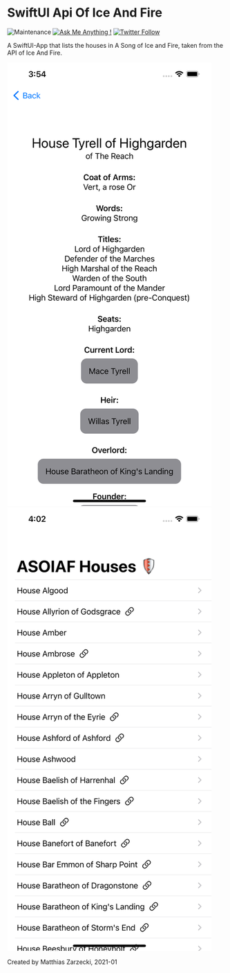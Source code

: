 # SwiftUI Api Of Ice And Fire

![Maintenance](https://img.shields.io/badge/Maintained%3F-yes-green.svg) [![Ask Me Anything !](https://img.shields.io/badge/Ask%20me-anything-1abc9c.svg)](http://www.matthiaszarzecki.com) [![Twitter Follow](https://img.shields.io/twitter/follow/matthias_code.svg?style=social&label=Follow)](https://twitter.com/matthias_code)

A SwiftUI-App that lists the houses in A Song of Ice and Fire, taken from the API of Ice And Fire.

![screenshot](media/screenshot_01.png)
![screenshot](media/screenshot_02.png)

Created by Matthias Zarzecki, 2021-01
